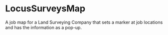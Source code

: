 # LocusSurveysMap

A job map for a Land Surveying Company that sets a marker at job locations and has the information as a pop-up. 
